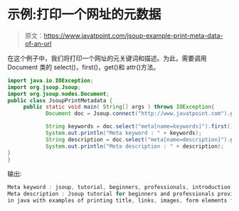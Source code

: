 # 示例:打印一个网址的元数据

> 原文：<https://www.javatpoint.com/jsoup-example-print-meta-data-of-an-url>

在这个例子中，我们将打印一个网址的元关键词和描述。为此，需要调用 Document 类的 select()，first()，get()和 attr()方法。

```java
import java.io.IOException;
import org.jsoup.Jsoup;
import org.jsoup.nodes.Document;
public class JsoupPrintMetadata {
	 public static void main( String[] args ) throws IOException{
			Document doc = Jsoup.connect("http://www.javatpoint.com").get();

			String keywords = doc.select("meta[name=keywords]").first().attr("content");
			System.out.println("Meta keyword : " + keywords);
			String description = doc.select("meta[name=description]").get(0).attr("content");
			System.out.println("Meta description : " + description);
}
}

```

输出:

```java
Meta keyword : jsoup, tutorial, beginners, professionals, introduction, example, java, html, parser
Meta description : Jsoup tutorial for beginners and professionals provides html parsing facility 
in java with examples of printing title, links, images, form elements from url. 

```